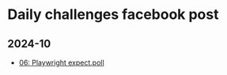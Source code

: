 # Daily challenges facebook post
## 2024-10
- [06: Playwright expect.poll](https://www.facebook.com/share/p/Yox5iJ9ksCuzpEBt/)